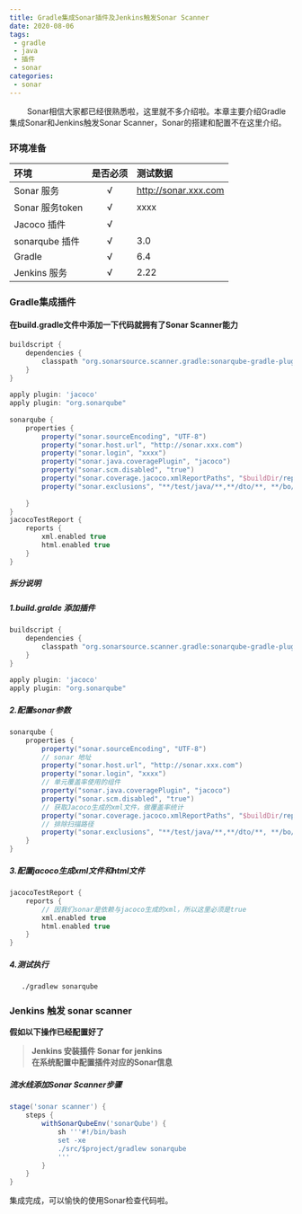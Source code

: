 ```yaml
---
title: Gradle集成Sonar插件及Jenkins触发Sonar Scanner
date: 2020-08-06
tags:
 - gradle
 - java
 - 插件
 - sonar
categories: 
 - sonar
---
```

&nbsp;&nbsp;&nbsp;&nbsp;&nbsp;&nbsp;&nbsp;&nbsp;Sonar相信大家都已经很熟悉啦，这里就不多介绍啦。本章主要介绍Gradle集成Sonar和Jenkins触发Sonar Scanner，Sonar的搭建和配置不在这里介绍。


### **环境准备**
|环境|是否必须|测试数据|
|:--|:--:|:--|
|Sonar 服务|&radic;|http://sonar.xxx.com|
|Sonar 服务token|&radic;|xxxx|
|Jacoco 插件|&radic;||
|sonarqube 插件|&radic;|3.0|
|Gradle|&radic;|6.4|
|Jenkins 服务|&radic;|2.22|

### **Gradle集成插件**

#### **在build.gradle文件中添加一下代码就拥有了Sonar Scanner能力**
```groovy
buildscript {
    dependencies {
        classpath "org.sonarsource.scanner.gradle:sonarqube-gradle-plugin:3.0"
    }
}
 
apply plugin: 'jacoco'
apply plugin: "org.sonarqube"
 
sonarqube {
    properties {
        property("sonar.sourceEncoding", "UTF-8")
        property("sonar.host.url", "http://sonar.xxx.com")
        property("sonar.login", "xxxx")
        property("sonar.java.coveragePlugin", "jacoco")
        property("sonar.scm.disabled", "true")
        property("sonar.coverage.jacoco.xmlReportPaths", "$buildDir/reports/jacoco/test/jacocoTestReport.xml")
        property("sonar.exclusions", "**/test/java/**,**/dto/**, **/bo/**, **/vo/**, **/exception/**")
 
    }
}
jacocoTestReport {
    reports {
        xml.enabled true
        html.enabled true
    }
}
```
##### **拆分说明**

##### **1.build.gralde 添加插件**
```groovy
buildscript {
    dependencies {
        classpath "org.sonarsource.scanner.gradle:sonarqube-gradle-plugin:3.0"
    }
}
 
apply plugin: 'jacoco'
apply plugin: "org.sonarqube"
```

##### **2.配置sonar参数**
```groovy
sonarqube {
    properties {
        property("sonar.sourceEncoding", "UTF-8")
        // sonar 地址
        property("sonar.host.url", "http://sonar.xxx.com")
        property("sonar.login", "xxxx")
        // 单元覆盖率使用的组件
        property("sonar.java.coveragePlugin", "jacoco")
        property("sonar.scm.disabled", "true")
        // 获取Jacoco生成的xml文件，做覆盖率统计
        property("sonar.coverage.jacoco.xmlReportPaths", "$buildDir/reports/jacoco/test/jacocoTestReport.xml")
        // 排除扫描路径
        property("sonar.exclusions", "**/test/java/**,**/dto/**, **/bo/**, **/vo/**, **/exception/**")
    }
}
```

##### **3.配置jacoco生成xml文件和html文件**
```groovy
jacocoTestReport {
    reports {
        // 因我们sonar是依赖与jacoco生成的xml，所以这里必须是true
        xml.enabled true
        html.enabled true
    }
}
```

##### **4.测试执行**
```shell
   ./gradlew sonarqube
```


### **Jenkins 触发 sonar scanner**

**假如以下操作已经配置好了**
> **Jenkins 安装插件  Sonar for jenkins**      
> **在系统配置中配置插件对应的Sonar信息** 

##### **流水线添加Sonar Scanner步骤**
```groovy
stage('sonar scanner') {
    steps {
        withSonarQubeEnv('sonarQube') {
            sh '''#!/bin/bash
            set -xe
            ./src/$project/gradlew sonarqube
            '''
        }
    }
}
```

集成完成，可以愉快的使用Sonar检查代码啦。